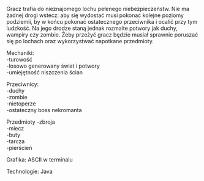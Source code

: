 Gracz trafia do nieznajomego lochu pełenego niebezpieczeństw. Nie ma żadnej drogi wstecz: aby się wydostać musi pokonać kolejne poziomy podziemii, by w końcu pokonać ostatecznego przeciwnika i ocalić przy tym ludzkość. Na jego drodze staną jednak rozmaite potwory jak duchy, wampiry czy zombie. Żeby przeżyć gracz będzie musiał sprawnie poruszać się po lochach oraz wykorzystwać napotkane przedmioty.

Mechaniki:\
-turowość\
-losowo generowany świat i potwory\
-umiejętność niszczenia ścian

Przeciwnicy:\
-duchy\
-zombie\
-nietoperze\
-ostateczny boss nekromanta

Przedmioty
-zbroja\
-miecz\
-buty\
-tarcza\
-pierścień

Grafika: ASCII w terminalu

Technologie: Java
